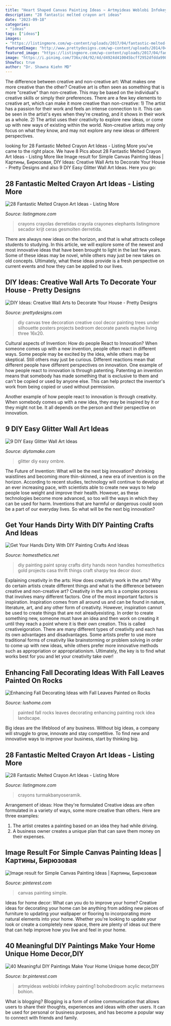 ```yaml
---
title: "Heart Shaped Canvas Painting Ideas ~ Artmyideas Weblobi Infokey Painting1 Bohobedroom Acylic Metarnews Bohion"
description: "28 fantastic melted crayon art ideas"
date: "2023-09-18"
categories:
- "ideas"
tags: ["ideas"]
images:
- "https://listingmore.com/wp-content/uploads/2017/04/fantastic-melted-crayon-art-ideas/7-best-melted-crayon-art-ideas.jpg"
featuredImage: "http://www.prettydesigns.com/wp-content/uploads/2014/04/Wall-Canvas-Art.jpg"
featured_image: "https://listingmore.com/wp-content/uploads/2017/04/fantastic-melted-crayon-art-ideas/7-best-melted-crayon-art-ideas.jpg"
image: "https://i.pinimg.com/736x/d4/92/4d/d4924d410045bcff2952dfdda9980c0c.jpg"
ShowToc: true
author: "Dr. Shawna Kiehn MD"
---
```



The difference between creative and non-creative art: What makes one more creative than the other?
Creative art is often seen as something that is more "creative" than non-creative. This may be based on the individual's creative skills or simply their preferences. There are a few key elements to creative art, which can make it more creative than non-creative: 1) The artist has a passion for their work and feels an intense connection to it. This can be seen in the artist's eyes when they're creating, and it shows in their work as a whole. 2) The artist uses their creativity to explore new ideas, or come up with new ways of existing within the world. Non-creative artists may only focus on what they know, and may not explore any new ideas or different perspectives.

	

		
looking for 28 Fantastic Melted Crayon Art Ideas - Listing More you've came to the right place. We have 8 Pics about 28 Fantastic Melted Crayon Art Ideas - Listing More like Image result for Simple Canvas Painting Ideas | Картины, Бирюзовая, DIY Ideas: Creative Wall Arts to Decorate Your House - Pretty Designs and also 9 DIY Easy Glitter Wall Art Ideas. Here you go:
		
    
## 28 Fantastic Melted Crayon Art Ideas - Listing More

<img loading=lazy src="https://listingmore.com/wp-content/uploads/2017/04/fantastic-melted-crayon-art-ideas/7-best-melted-crayon-art-ideas.jpg" onerror="this.onerror=null;this.src='https://tse3.mm.bing.net/th?id=OIP.UUM2HDldoDvV4fe3W_4OngHaJ4&amp;pid=15.1';" alt="28 Fantastic Melted Crayon Art Ideas - Listing More">

_Source: listingmore.com_

>crayons crayolas derretidas crayola crayones elephants listingmore secador krijt ceras gesmolten derretida. 

	

There are always new ideas on the horizon, and that is what attracts college students to studying. In this article, we will explore some of the newest and most innovative ideas that have been brought to light in the last few years. Some of these ideas may be novel, while others may just be new takes on old concepts. Ultimately, what these ideas provide is a fresh perspective on current events and how they can be applied to our lives.

    
## DIY Ideas: Creative Wall Arts To Decorate Your House - Pretty Designs

<img loading=lazy src="http://www.prettydesigns.com/wp-content/uploads/2014/04/Wall-Canvas-Art.jpg" onerror="this.onerror=null;this.src='https://tse3.mm.bing.net/th?id=OIP.Z4v_TNCr45ue1DQWEHWXpAHaJ3&amp;pid=15.1';" alt="DIY Ideas: Creative Wall Arts to Decorate Your House - Pretty Designs">

_Source: prettydesigns.com_

>diy canvas tree decoration creative cool decor painting trees under silhouette posters projects bedroom decorate panels maybe living three 16x20. 

	

Cultural aspects of Invention: How do people React to Innovation?
When someone comes up with a new invention, people often react in different ways. Some people may be excited by the idea, while others may be skeptical. Still others may just be curious. Different reactions mean that different people have different perspectives on innovation. 
One example of how people react to innovation is through patenting. Patenting an invention means that somebody has made something that is exclusive to them and can't be copied or used by anyone else. This can help protect the inventor's work from being copied or used without permission. 

Another example of how people react to innovation is through creativity. When somebody comes up with a new idea, they may be inspired by it or they might not be. It all depends on the person and their perspective on innovation.

    
## 9 DIY Easy Glitter Wall Art Ideas

<img loading=lazy src="https://www.diytomake.com/wp-content/uploads/2015/09/Ombre-Glitter-Wall-Art.jpg" onerror="this.onerror=null;this.src='https://tse4.mm.bing.net/th?id=OIP.WpCV-ipjPbJlqN5_FS0X9gHaJ6&amp;pid=15.1';" alt="9 DIY Easy Glitter Wall Art Ideas">

_Source: diytomake.com_

>glitter diy easy ombre. 

	

The Future of Invention: What will be the next big innovation?
shrinking waistlines and becoming more thin-skinned, a new era of invention is on the horizon. According to recent studies, technology will continue to develop at an ever increasing pace, with scientists able to create new ways to help people lose weight and improve their health. 
However, as these technologies become more advanced, so too will the ways in which they can be used for harm. Inventions that are harmful or dangerous could soon be a part of our everyday lives. So what will be the next big innovation?

    
## Get Your Hands Dirty With DIY Painting Crafts And Ideas

<img loading=lazy src="http://cdn.homesthetics.net/wp-content/uploads/2015/01/Get-Your-Hands-Dirty-With-DIY-Painting-Ideas-homesthetics.net-72.jpg" onerror="this.onerror=null;this.src='https://tse1.mm.bing.net/th?id=OIP.Ixu_6tFR6v_RnwtYL90XdgHaSP&amp;pid=15.1';" alt="Get Your Hands Dirty With DIY Painting Crafts And Ideas">

_Source: homesthetics.net_

>diy painting paint spray crafts dirty hands neon handles homesthetics gold projects casa thrift things craft sharpy tea decor door. 

	

Explaining creativity in the arts: How does creativity work in the arts? Why do certain artists create different things and what is the difference between creative and non-creative art?
Creativity in the arts is a complex process that involves many different factors. One of the most important factors is inspiration. Inspiration comes from all around us and can be found in nature, literature, art, and any other form of creativity. However, inspiration cannot be used to create things that are not alreadyexisting. In order to create something new, someone must have an idea and then work on creating it until they reach a point where it is their own creation. This is called creativeigoration. There are many different types of creativity and each has its own advantages and disadvantages. Some artists prefer to use more traditional forms of creativity like brainstorming or problem solving in order to come up with new ideas, while others prefer more innovative methods such as appropriation or appropriationism. Ultimately, the key is to find what works best for you and let your creativity take over!

    
## Enhancing Fall Decorating Ideas With Fall Leaves Painted On Rocks

<img loading=lazy src="https://www.lushome.com/wp-content/uploads/2012/11/painted-rocks-rockpainting-ideas-fall-leaves-9.jpg" onerror="this.onerror=null;this.src='https://tse4.mm.bing.net/th?id=OIP.qxOhsGmZotkczMqlGzEhAQHaHa&amp;pid=15.1';" alt="Enhancing Fall Decorating Ideas with Fall Leaves Painted on Rocks">

_Source: lushome.com_

>painted fall rocks leaves decorating enhancing painting rock idea landscape. 

	

Big ideas are the lifeblood of any business. Without big ideas, a company will struggle to grow, innovate and stay competitive. To find new and innovative ways to improve your business, start by thinking big.

    
## 28 Fantastic Melted Crayon Art Ideas - Listing More

<img loading=lazy src="https://listingmore.com/wp-content/uploads/2017/04/fantastic-melted-crayon-art-ideas/29-best-melted-crayon-art-ideas.jpg" onerror="this.onerror=null;this.src='https://tse2.mm.bing.net/th?id=OIP.ILFE5uuc9cYo6D-I_GcPhgHaL0&amp;pid=15.1';" alt="28 Fantastic Melted Crayon Art Ideas - Listing More">

_Source: listingmore.com_

>crayons turmakbanyoseramik. 

	

Arrangement of ideas: How they're formulated
Creative ideas are often formulated in a variety of ways, some more creative than others. Here are three examples:
1. The artist creates a painting based on an idea they had while driving.
2. A business owner creates a unique plan that can save them money on their expenses.

    
## Image Result For Simple Canvas Painting Ideas | Картины, Бирюзовая

<img loading=lazy src="https://i.pinimg.com/736x/d4/92/4d/d4924d410045bcff2952dfdda9980c0c.jpg" onerror="this.onerror=null;this.src='https://tse4.mm.bing.net/th?id=OIP.OQ93sYVMSpMmGNA4nSgkbwHaJ3&amp;pid=15.1';" alt="Image result for Simple Canvas Painting Ideas | Картины, Бирюзовая">

_Source: pinterest.com_

>canvas painting simple. 

	

Ideas for home decor: What can you do to improve your home?
Creative ideas for decorating your home can be anything from adding new pieces of furniture to updating your wallpaper or flooring to incorporating more natural elements into your home. Whether you're looking to update your look or create a completely new space, there are plenty of ideas out there that can help improve how you live and feel in your home.

    
## 40 Meaningful DIY Paintings Make Your Home Unique Home Decor,DIY

<img loading=lazy src="https://i.pinimg.com/736x/e1/91/e4/e191e41602f7abd4d698963aa9cbfc76.jpg" onerror="this.onerror=null;this.src='https://tse3.mm.bing.net/th?id=OIP.ZZ1tUSJHrv8v2jTj25cfSAHaJ4&amp;pid=15.1';" alt="40 Meaningful DIY Paintings Make Your Home Unique home decor,DIY">

_Source: br.pinterest.com_

>artmyideas weblobi infokey painting1 bohobedroom acylic metarnews bohion. 

	

What is blogging?
Blogging is a form of online communication that allows users to share their thoughts, experiences and ideas with other users. It can be used for personal or business purposes, and has become a popular way to connect with friends and family.

